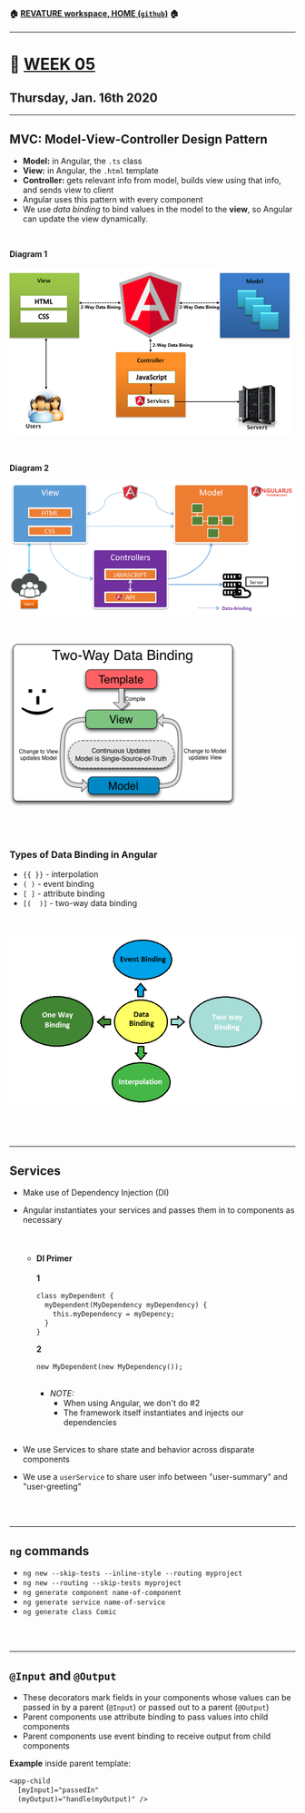 #### :house: [REVATURE workspace, HOME (`github`)](https://github.com/joedonline/REVATURE__workspace)  :house:
---
# :calendar: [WEEK 05](https://github.com/joedonline/REVATURE__workspace/tree/master/WEEK__nn)
## Thursday, Jan. 16th 2020

---
## MVC: Model-View-Controller Design Pattern
- **Model:** in Angular, the `.ts` class
- **View:** in Angular, the `.html` template
- **Controller:** gets relevant info from model, builds view using that info, and sends view to client
- Angular uses this pattern with every component
- We use *data binding* to bind values in the model to the **view**, so Angular can update the view dynamically.

<br>

**Diagram 1**

![MVC Design Pattern diagram](mvc-framework.png)

<br>

**Diagram 2**

![MVC - MVVM in Angular](mvc-mvvm-angularjs.png)

<br>

![Two-way Data Binding](Two_Way_Data_Binding.png)

<br><br>

### Types of Data Binding in Angular
- `{{ }}` - interpolation
- `( )` - event binding
- `[ ]` - attribute binding
- `[(  )]` - two-way data binding

<br>

![Types of Data Binding](Types-of-Data-Bindings.png)

<br><br>

---
## Services
- Make use of Dependency Injection (DI)
- Angular instantiates your services and passes them in to components as necessary

  <br>

  * #### DI Primer

    **1**

    ```
    class myDependent {
      myDependent(MyDependency myDependency) {
        this.myDependency = myDepency;
      }
    }
    ```

    **2**

    ```
    new MyDependent(new MyDependency());
    ```

    <br>

    * *NOTE:* 
      - When using Angular, we don't do #2
      - The framework itself instantiates and injects our dependencies

    <br>

- We use Services to share state and behavior across disparate components
- We use a `userService` to share user info between "user-summary" and "user-greeting"

<br><br>

---
## `ng` commands
- `ng new --skip-tests --inline-style --routing myproject`
- `ng new --routing --skip-tests myproject`
- `ng generate component name-of-component`
- `ng generate service name-of-service`
- `ng generate class Comic`

<br><br>

---
## `@Input` and `@Output`
- These decorators mark fields in your components whose values can be passed in by a parent (`@Input`) or passed out to a parent (`@Output`)
- Parent components use attribute binding to pass values into child components
- Parent components use event binding to receive output from child components

**Example** inside parent template:

  ```
  <app-child 
    [myInput]="passedIn" 
    (myOutput)="handle(myOutput)" />
  ```

